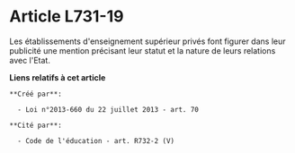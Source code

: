 # Article L731-19

Les  établissements d'enseignement supérieur privés font figurer dans leur  publicité une mention précisant leur statut et la
nature de leurs  relations avec l'Etat.

**Liens relatifs à cet article**

	**Créé par**:

	  - Loi n°2013-660 du 22 juillet 2013 - art. 70

	**Cité par**:

	  - Code de l'éducation - art. R732-2 (V)
